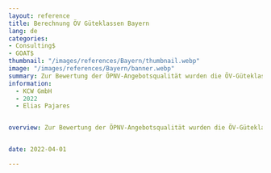 ```yaml
---
layout: reference
title: Berechnung ÖV Güteklassen Bayern
lang: de
categories:
- Consulting$
- GOAT$
thumbnail: "/images/references/Bayern/thumbnail.webp"
image: "/images/references/Bayern/banner.webp"
summary: Zur Bewertung der ÖPNV-Angebotsqualität wurden die ÖV-Güteklassen für ganz Bayern berechnet. 
information:
  - KCW GmbH
  - 2022 
  - Elias Pajares


overview: Zur Bewertung der ÖPNV-Angebotsqualität wurden die ÖV-Güteklassen für ganz Bayern berechnet. 


date: 2022-04-01

---
```


